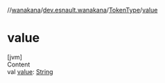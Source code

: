 //[wanakana](../../index.md)/[dev.esnault.wanakana](../index.md)/[TokenType](index.md)/[value](value.md)



# value  
[jvm]  
Content  
val [value](value.md): [String](https://kotlinlang.org/api/latest/jvm/stdlib/kotlin/-string/index.html)  



